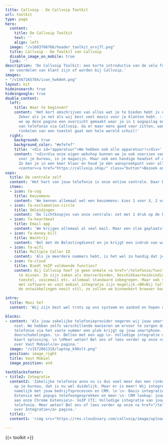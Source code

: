 ```yaml
---
title: Callvoip - De Callvoip Toolkit
url: toolkit
type: page
hero:
  content:
    title: De Callvoip Toolkit
    text: ''
    align: left
  image: "/v1603706766/header_toolkit_orvj7l.png"
  title: Callvoip - De Toolkit van Callvoip
  disable_image_on_mobile: true
  link: ''
description: 'De Callvoip Toolkit: een korte introductie van de vele functionaliteiten
  en voordelen van klant zijn of worden bij Callvoip.'
images:
- "/v1567165784/icon_hwk0eh.png"
layout: kit
hideinsearch: true
hideingoogle: true
double_content:
  left:
    title: Waar te beginnen?
    content: 'Het kort omschrijven van alles wat je te bieden hebt is een uitdaging.
      Zeker als je net als wij best veel moois voor je klanten hebt. :-) Daarom hebben
      we op deze pagina een overzicht gemaakt waar je in 1 oogopslag een beeld krijgt
      van telefonie via Callvoip. Ga er maar eens goed voor zitten, want achter het
      rinkelen van een toestel gaat een hele wereld schuil!'
  right:
    background: true
    background_color: "#efefef"
    title: '<div id="apparatuur">We hebben ook alle apparatuur!</div>'
    content: '<div>Via onze eigen webshop kunnen we je ook voorzien van een toestel
      voor je bureau, in je magazijn. Maar ook een handige headset of netwerkapparatuur.
      Zo ben je in een keer klaar en houd je één aanspreekpunt voor alles!<br><br>
      <center><a href="https://callvoip.shop/" class="button">Bezoek onze webshop</a></div></center>'
usps:
  title: De centrale zelf
  content: 'Het hart van jouw telefonie is onze online centrale. Daar bepaal je wat er gebeurt als iemand jouw nummer(s) belt. Bij wie er hoelang iets rinkelt, wie er een mailtje krijgt, wanneer je überhaupt bereikbaar bent, noem het maar op. We lichten een paar veelgebruikte functionaliteiten eruit. Het kan zijn dat jouw keuzes hierin anders waren. Bij het inrichten van jouw eigen routes helpen we je uiteraard!'
  items:
  - icon: fa-cog
    title: Keuzemenu
    content: 'We kennen allemaal wel een keuzemenu: kies 1 voor X, 2 voor Y etc. Hebben wij natuurlijk ook. En het inrichten ervan is al even makkelijk en flexibel als de rest van onze centrale.<br><br><a href="/telefonie/functionaliteiten/keuzemenu-ivr/" class="button">Lees meer</a>'
  - icon: fa-exclamation-circle
    title: Omleidingen
    content: 'De lichtknopjes van onze centrale: zet met 1 druk op de knop een afslag in jouw belroute aan of weer uit. Bijvoorbeeld een doorschakeling naar je mobiel. Of een storingsbandje.<br><br><a href="/telefonie/functionaliteiten/omleiding-flow-control/" class="button">Lees meer</a>'
  - icon: fa-heartbeat
    title: Email-app
    content: 'We krijgen allemaal al veel mail. Maar een slim geplaatste e-mail app in jouw belroute kan erg handig zijn. Je ontvangt een korte melding met tijdstip van het telefoontje, het gebelde nummer en het nummer van de beller. Handig als je even terug wilt bellen bijvoorbeeld.<br><br><a href="/telefonie/functionaliteiten/e-mail/" class="button">Lees meer</a>'
  - icon: fa-money-bill
    title: Wachtrij
    content: 'Bel met de Belastingdienst en je krijgt een indruk van wat een wachtrij is: je hangt in de wacht, muziekje erbij, en hoort af en toe dat je de zoveelste wachtende bent.<br><br><a href="/telefonie/functionaliteiten/wachtrij/" class="button">Lees meer</a>'
  - icon: fa-wifi
    title: Multiple Caller ID
    content: 'Als je meerdere nummers hebt, is het wel zo handig dat je gemakkelijk kunt wisselen met welk nummer je uit belt. Dat kan, en wij noemen het Multiple Caller ID<br><br><a href="/telefonie/functionaliteiten/keuze-uitgaand-nummer/" class="button">Lees meer</a>'
  - icon: fa-cloud
    title: Biedt VoIP voldoende functies?
    content: Bij Callvoip hoef je geen enkele <a href="/telefonie/functionaliteiten/">functionaliteit</a>
      te missen. Zo zijn zaken als doorverbinden, beschikbaarheidsindicatie op het
      toestel, voicemail etc. allemaal standaard inbegrepen. Maar ook slimme koppelingen
      met software en vast mobiel integratie zijn mogelijk.<BR>Bij Callvoip staan
      de ontwikkelingen nooit stil, zo zullen we binnenkort browser based bellen introduceren.

intro:
  title: Mooi hè?
  content: 'Wij zijn best wel trots op ons systeem en aanbod en hopen dan ook dat je bij het zien van deze pagina denkt: "Tjonge, dit wil ik ook!". Dat kan natuurlijk allemaal en we vertellen je er graag meer over. <br><br><a href="tel:0508200000" class="button">Bel ons!</a>'

blocks:
- content: 'Als jouw zakelijke telefonieprovider negeren wij jouw smartphone natuurlijk
    niet. We hebben zelfs verschillende manieren om ervoor te zorgen dat jouw zakelijke
    telefonie via het vaste nummer een plek krijgt op jouw smartphone. \n \n- Gemakkelijke
    doorschakelingen. \n- Bellen met een app \n- Volledige integratie met een SIM
    kaart oplossing. \n \nMeer weten? Bel ons of lees verder op onze <a href="/telefonie/vastmobiel/">Alles
    over Vast Mobiel</a> pagina.'
  image: "/v1572861318/laptop_k98xlt.png"
  position: image_right
  title: Vast Mobiel
  image_position: end
  
textblocksfooter:
- title2: Integratie
  content2: 'Zakelijke telefonie anno nu is dus veel meer dan een rinkelend toestel
    op je bureau, dat is nu wel duidelijk. Maar er is meer! Wij integreren telefonie
    namelijk met jouw bedrijfsprocessen en CRM. \n \n- Basis integratie: gratis Chrome
    Extensie met popups telefoongesprekken en meer.\n- CRM lookup: jouw CRM gekoppeld
    aan onze Chrome Extensie\n- VoIP CTI: Volledige integratie van jouw PC met de
    telefonie. Meer weten? Bel ons of lees verder op onze <a href="/telefonie/integratie/">Alles
    over Integratie</a> pagina.'
  title1: ''
  content1: '<img src="https://res.cloudinary.com/callvoip/image/upload/v1592571848/clicktodial-vegrootglas_omhsqy.png">'

---
```

{{< toolkit >}}
